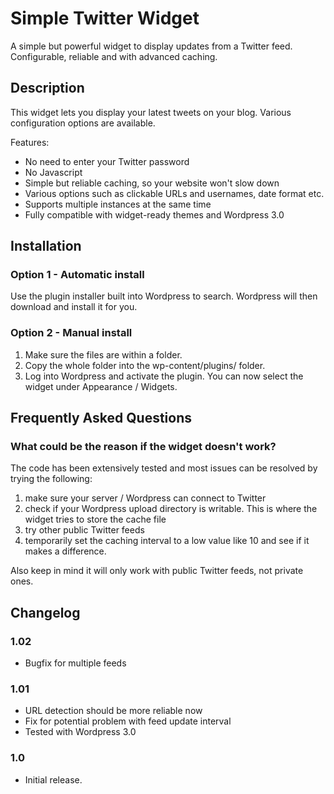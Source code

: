 Simple Twitter Widget
=====================

A simple but powerful widget to display updates from a Twitter feed. Configurable, reliable and with advanced caching.

Description
-----------

This widget lets you display your latest tweets on your blog. Various configuration options are available.

Features:

*   No need to enter your Twitter password
*   No Javascript
*   Simple but reliable caching, so your website won't slow down
*   Various options such as clickable URLs and usernames, date format etc.
*   Supports multiple instances at the same time
*   Fully compatible with widget-ready themes and Wordpress 3.0


Installation
------------

### Option 1 - Automatic install

Use the plugin installer built into Wordpress to search. Wordpress will then download and install it for you.

### Option 2 - Manual install

1. Make sure the files are within a folder.
2. Copy the whole folder into the wp-content/plugins/ folder.
3. Log into Wordpress and activate the plugin. You can now select the widget under Appearance / Widgets.


Frequently Asked Questions
--------------------------

### What could be the reason if the widget doesn't work?

The code has been extensively tested and most issues can be resolved by trying the following:

1. make sure your server / Wordpress can connect to Twitter
2. check if your Wordpress upload directory is writable. This is where the widget tries to store the cache file
3. try other public Twitter feeds
4. temporarily set the caching interval to a low value like 10 and see if it makes a difference.

Also keep in mind it will only work with public Twitter feeds, not private ones.

Changelog
---------

### 1.02
*   Bugfix for multiple feeds

### 1.01
*   URL detection should be more reliable now
*   Fix for potential problem with feed update interval
*   Tested with Wordpress 3.0

### 1.0
*   Initial release.